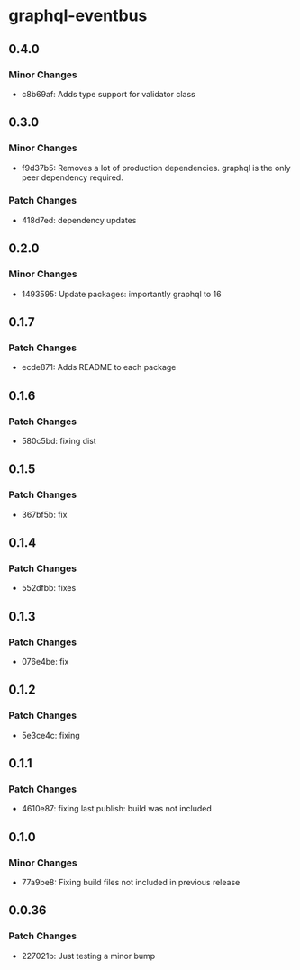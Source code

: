 # graphql-eventbus

## 0.4.0

### Minor Changes

- c8b69af: Adds type support for validator class

## 0.3.0

### Minor Changes

- f9d37b5: Removes a lot of production dependencies. graphql is the only peer dependency required.

### Patch Changes

- 418d7ed: dependency updates

## 0.2.0

### Minor Changes

- 1493595: Update packages: importantly graphql to 16

## 0.1.7

### Patch Changes

- ecde871: Adds README to each package

## 0.1.6

### Patch Changes

- 580c5bd: fixing dist

## 0.1.5

### Patch Changes

- 367bf5b: fix

## 0.1.4

### Patch Changes

- 552dfbb: fixes

## 0.1.3

### Patch Changes

- 076e4be: fix

## 0.1.2

### Patch Changes

- 5e3ce4c: fixing

## 0.1.1

### Patch Changes

- 4610e87: fixing last publish: build was not included

## 0.1.0

### Minor Changes

- 77a9be8: Fixing build files not included in previous release

## 0.0.36

### Patch Changes

- 227021b: Just testing a minor bump
